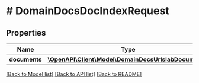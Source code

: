 # # DomainDocsDocIndexRequest

## Properties

Name | Type | Description | Notes
------------ | ------------- | ------------- | -------------
**documents** | [**\OpenAPI\Client\Model\DomainDocsUrlslabDocument[]**](DomainDocsUrlslabDocument.md) |  |

[[Back to Model list]](../../README.md#models) [[Back to API list]](../../README.md#endpoints) [[Back to README]](../../README.md)
